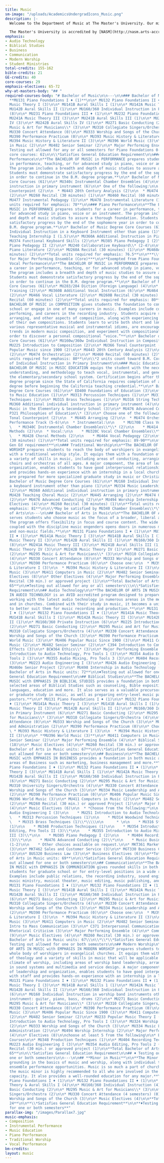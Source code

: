 ```yaml
---
title: Music
sm-image: "/uploads/AcademicsUndergradIcons_Music.png"
description: |-
  Welcome to the Department of Music at The Master's University. Our mission is to inspire students toward excellence in every way for the Master, and we think we have a place for you!

  The Master's University is accredited by [NASM](http://nasm.arts-accredit.org/), the National Association of Schools of Music. With 2 degrees and 14 emphases, our department is large enough to provide performance opportunities in state-of-the-art facilities and small enough to grant individual attention and a variety of experiences. Our Senior Bachelor of Music students recently scored in the 97th percentile in 2016 in the national standardized test (Education Testing Service, Princeton). Come find out how you can be a part of the music happening at TMU!
emphasis:
- Audio Technology
- Biblical Studies
- Business
- Communication
- Modern Worship
- Student Ministries
total-credits: 155-162
bible-credits: 21
GE-credits: 40
core-courses: 29
emphasis-electives: 65-72
why-at-masters-body: "## "
required-courses-body: "# Bachelor of Music\n\n---\n\n### Bachelor of Music Core\n\n*
  **MU131 Piano Foundations I ♦ (1)**\n\n* MU132 Piano Foundations II ♦ (1)\n\n* MU141A
  Music Theory I (3)\n\n* MU141B Aural Skills I (1)\n\n* MU142A Music Theory II (3)\n\n*
  MU142B Aural Skills II (1)\n\n* MU160/360 Individual Instruction in Primary Instrument
  (8)\n\n* MU231 Piano Foundations III ♦ (1)\n\n* MU232 Piano Foundations IV ♦ (1)\n\n*
  MU241A Music Theory III (3)\n\n* MU241B Aural Skills III (1)\n\n* MU242A Music Theory
  IV (3)\n\n* MU242B Aural Skills IV (1)\n\n* MU271 Basic Conducting (2)\n\n* MU295
  Music & Art for Musicians\\* (3)\n\n* MU310 Collegiate Singers/Orchestra (4)\n\n*
  MU330 Concert Attendance (0)\n\n* MU333 Worship and Songs of the Church (3)\n\n*
  MU390 Performance Practicum (0)\n\n* MU393 Music History & Literature I (3)\n\n*
  MU394 Music History & Literature II (3)\n\n* MU396 World Music (3)\n\n* MU411 Computers
  in Music (2)\n\n* MU482 Senior Seminar (2)\n\n* Major Performing Ensemble (8)\n\n♦
  Testing out allowed for any or all semesters for Piano Foundations 0-4\\\nTotal
  core courses: 61\n\n\\*Satisfies General Education Requirement\n\n### Instrumental
  Performance\n\n**The BACHELOR OF MUSIC in PERFORMANCE prepares students for a career
  in performance, teaching, or for advanced study in piano, voice or an instrument.
  The program includes a breadth and depth of music studies to assure a thorough foundation.
  Students must demonstrate satisfactory progress by the end of the sophomore year
  in order to continue in the B.M. degree program.**\n\n* Bachelor of Music Degree
  Core Courses (61)\n\n* MU340c Instrumental Chamber Ensembles (4)\n\n* MU360 Additional
  instruction in primary instrument (6)\n\n* One of the following:\n\n  * MU366 Tonal
  Counterpoint (2)\n\n  * MU443 20th Century Analysis (2)\n\n  * MU474 Orchestration
  (2)\n\n* MU260 Recital (30 minutes) (1)\n\n* MU460 Recital (60 minutes) (2)\n\n*
  MU477 Instrumental Pedagogy (1)\n\n* MU478 Instrumental Literature (1)\n\n**Total
  units required for emphasis: 78**\n\n### Piano Performance\n\n**The BACHELOR OF
  MUSIC in PERFORMANCE prepares students for a career in performance, teaching, or
  for advanced study in piano, voice or an instrument. The program includes a breadth
  and depth of music studies to assure a thorough foundation. Students must demonstrate
  satisfactory progress by the end of the sophomore year in order to continue in the
  B.M. degree program.**\n\n* Bachelor of Music Degree Core Courses (61)\n\n* MU160
  Individual Instruction in a Keyboard Instrument other than piano (1)\n\n* MU356
  Teaching Internship I (1.5)\n\n* MU360A Additional Instruction in Piano (6)\n\n*
  MU374 Functional Keyboard Skills (2)\n\n* MU385 Piano Pedagogy I (2)\n\n* MU386
  Piano Pedagogy II (2)\n\n* MU240 Collaborative Keyboard\\* (2-4)\n\n* MU473 Advanced
  Piano Literature (2)\n\n* MU260A Recital (30 minutes) (1)\n\n* MU460A Recital (60
  minutes) (2)\n\n**Total units required for emphasis: 76.5**\n\n***\\*2-4 units count
  for Major Performing Ensemble (Core)***\n\n**Exempted from Piano Foundations**\n\n###
  Vocal Performance\n\n**The BACHELOR OF MUSIC in PERFORMANCE prepares students for
  a career in performance, teaching, or for advanced study in piano, voice or an instrument.
  The program includes a breadth and depth of music studies to assure a thorough foundation.
  Students must demonstrate satisfactory progress by the end of the sophomore year
  in order to continue in the B.M. degree program.**\n\n* Bachelor of Music Degree
  Core Courses (61)\n\n* MU283/284 Diction (Foreign Language) (4)\n\n* MU341 Stage
  Training (2)\n\n* MU360B Additional Vocal Instruction (6)\n\n* MU464 Vocal Pedagogy
  (2)\n\n* MU466 Vocal Literature (2)\n\n* MU260B Recital (30 minutes) (1)\n\n* MU460B
  Recital (60 minutes) (2)\n\n**Total units required for emphasis: 80**\n\n### Composition\n\n**The
  BACHELOR OF MUSIC in COMPOSITION gives students the foundation to continue in graduate
  school or engage in one of many careers in music. Examples include composing, teaching,
  performing, and careers in the recording industry. Students acquire skills in instrumentation,
  arranging, and other aspects of composition, along with experiencing performances
  of their own compositions. Students learn to write both short and long forms in
  various representative musical and instrumental idioms, are encouraged to explore
  trends in modern music composition, and experiment with compositional styles in
  order to discover a personal compositional “voice.”**\n\n* Bachelor of Music Degree
  Core Courses (61)\n\n* MU160w/360w Individual Instruction in Composition (6)\\*\n\n*
  MU225 Introduction to Composition (2)\n\n* MU366 Tonal Counterpoint (2)\n\n* MU406
  Popular Music since 1900 (2)\n\n* MU443 20th Century Analysis (2)\n\n* MU445 Arranging
  (2)\n\n* MU474 Orchestration (2)\n\n* MU460 Recital (60 minutes) (2)\n\n**Total
  units required for emphasis: 80**\n\n\\*2 units count toward B.M. Core requirement
  of Individual Instruction in Primary Instrument\n\n### Music Education\n\n**The
  BACHELOR OF MUSIC in MUSIC EDUCATION equips the student with the necessary skills,
  understanding, and methodology to teach vocal, instrumental, and general music in
  the elementary/secondary school system. Certification begins after this four-year
  degree program since the State of California requires completion of a bachelor’s
  degree before beginning the California teaching credential.**\n\n* Bachelor of Music
  Degree Core Courses (61)\n\n* ED400 Foundations of Education (3)\n\n* MU181 Introduction
  to Music Education (1)\n\n* MU313 Percussion Techniques (1)\n\n* MU314 Woodwind
  Techniques (1)\n\n* MU315 Brass Techniques (1)\n\n* MU316 String Techniques (1)\n\n*
  MU360 Additional individual instruction in primary instrument (4)\n\n* MU416 Teaching
  Music in the Elementary & Secondary School (3)\n\n* MU476 Advanced Conducting (2)\n\n*
  P321 Philosophies of Education\\* (3)\n\n* Choose one of the following:\n\n  * MU366
  Tonal Counterpoint (2)\n\n  * MU445 Arranging (2)\n\n  * MU474 Orchestration (2)\n\n*
  Performance Track (5-6)\n\n  * Instrumental:\n\n    * MU170B Class Voice (1)\n\n
  \   * MU340C Instrumental Chamber Ensembles\\*\\* (2)\n\n    * MU414 Instrumental
  Methods (2)\n\n  * Vocal:\n\n    * MU320C Vocal Chamber Ensembles\\*\\* (2)\n\n
  \   * MU428 Choral Methods (2)\n\n    * MU464 Vocal Pedagogy (2)\n\n* MU260 Recital
  (30 minutes) (1)\n\n**Total units required for emphasis: 89-90**\n\n**\\*Satisfies
  Gen Ed requirement**\n\n### Traditional Worship\n\n**The BACHELOR OF MUSIC in TRADITIONAL
  WORSHIP prepares students to reach the body of worshipers in evangelical churches
  with a traditional worship style. It equips them with a foundation of theology and
  a variety of skills in music, including areas of conducting, arranging and building
  choirs and orchestras of all ages. A major component, the area of leadership and
  organization, enables students to have good interpersonal relationships with staff
  and provides hands-on experience with an internship in a local church. Students
  are prepared for more specialized graduate study in music or Christian ministry.**\n\n*
  Bachelor of Music Degree Core Courses (61)\n\n* MU160 Individual Instruction in
  a keyboard instrument other than piano (1)\n\n* MU334 Music Leadership and Administration
  (2)\n\n* MU360 Additional individual instruction in primary instrument\\* (2)\n\n*
  MU428 Teaching Choral Music (2)\n\n* MU445 Arranging (2)\n\n* MU474 Orchestration
  (2)\n\n* MU476 Advanced Conducting (2)\n\n* MU494 Worship Internship (2)\n\n* Music
  Electives (4)\n\n* MU260 Recital (30 minutes) (1)\n\n**Total units required for
  emphasis: 81**\n\n\\*May be satisfied by MU340 Chamber Ensembles\\*\\*\n\n# Bachelor
  of Arts\n\n---\n\n## Bachelor of Arts in Music\n\n**The BACHELOR OF ARTS IN MUSIC
  serves students who choose music as the focus of a broader, liberal arts education.
  The program offers flexibility in focus and course content. The wide range of learning
  coupled with the discipline music engenders opens doors in numerous music-related
  and non-music fields.**\n\n* MU131 Piano Foundations I ♦ (1)\n\n* MU132 Piano Foundations
  II ♦ (1)\n\n* MU141A Music Theory I (3)\n\n* MU141B Aural Skills I (1)\n\n* MU142A
  Music Theory II (3)\n\n* MU142B Aural Skills II (1)\n\n* MU160/360 Individual Instruction
  (8)\n\n* MU241A Music Theory III (3)\n\n* MU241B Aural Skills III (1)\n\n* MU242A
  Music Theory IV (3)\n\n* MU242B Music Theory IV (1)\n\n* MU271 Basic Conducting
  (2)\n\n* MU295 Music & Art for Musicians\\* (3)\n\n* MU310 Collegiate Singers/Orchestra
  (4)\n\n* MU330 Concert Attendance (0)\n\n* MU333 Worship and Songs of the Church
  (3)\n\n* MU390 Performance Practicum (0)\n\n* Choose one:\n\n  * MU393 Music History
  & Literature I (3)\n\n  * MU394 Music History & Literature II (3)\n\n* MU396 World
  Music (3)\n\n* MU411 Computers in Music (2)\n\n* MU482 Senior Seminar (2)\n\n* Non-Music
  Electives (8)\n\n* Other Electives (4)\n\n* Major Performing Ensemble (4)\n\n* MU260
  Recital (30 min.) or approved project (1)\n\n**Total Bachelor of Arts in Music units:
  65**\n\n♦Testing out allowed for any or all semesters\\\n\\*Satisfies General Education
  Requirement\n\n## Audio Technology\n\n**The BACHELOR OF ARTS IN MUSIC with EMPHASIS
  IN AUDIO TECHNOLOGY is an AVID accredited program designed to prepare students for
  working with the latest audio technology in numerous arenas in the media industry
  and in churches. Combined with their study in music, it becomes a unique preparation
  to better suit them for music recording and production.**\n\n* MU131 Piano Foundations
  I ♦ (1)\n\n* MU132 Piano Foundations II ♦ (1)\n\n* MU141A Music Theory I (3)\n\n*
  MU141B Aural Skills I (1)\n\n* MU142A Music Theory II (3)\n\n* MU142B Aural Skills
  II (1)\n\n* MU160/360 Private Instruction (6)\n\n* MU225 Introduction to Composition
  (2)\n\n* MU271 Basic Conducting (2)\n\n* MU295 Music and Art for Musicians\\* (3)\n\n*
  MU310 Collegiate Singers/Orchestra (4)\n\n* MU330 Concert Attendance (0)\n\n* MU333
  Worship and Songs of the Church (3)\n\n* MU390 Performance Practicum (0)\n\n* MU396
  World Music (3)\n\n* MU406 Popular Music Since 1900 (3)\n\n* MU411 Computers in
  Music (2)\n\n* MU482 Senior Seminar (2)\n\n* C394 Introduction to Computer Visual
  Effects (3)\n\n* BCW364 Ethics\\* (3)\n\n* Major Performing Ensemble (4)\n\n* MU251
  Introduction to Audio Technology, Pro Tools 1 (3)\n\n* MU354 Audio Editing, Pro
  Tools 2 (3)\n\n* MU355 Audio Mixing, Pro Tools 3 (3)\n\n* MU404 Recording Techniques
  (3)\n\n* MU223 Audio Engineering I (3)\n\n* MU426 Audio Engineering II (3)\n\n*
  MU460e Senior Project (2)\n\n* MU498 Internship in Audio Technology (2)\n\n**Total
  Bachelor of Arts in Music units: 72**\n\n♦Testing out allowed for one or both semesters\n\n\\*Satisfies
  General Education Requirement\n\n## Biblical Studies\n\n**The BACHELOR OF ARTS IN
  MUSIC with EMPHASIS IN BIBLICAL STUDIES provides a foundation in both music and
  selected areas of Biblical Studies such as counseling, Bible exposition, missions,
  languages, education and more. It also serves as a valuable precursor to seminary
  or graduate study in music, as well as preparing entry-level music pastors and assistant
  pastors.**\n\n* MU131 Piano Foundations I ♦ (1)\n\n* MU132 Piano Foundations II
  ♦ (1)\n\n* MU141A Music Theory I (3)\n\n* MU141B Aural Skills I (1)\n\n* MU142A
  Music Theory II (3)\n\n* MU142B Aural Skills II (1)\n\n* MU160/360 Individual Instruction
  in Primary Instrument (6)\n\n* MU271 Basic Conducting (2)\n\n* MU295 Music & Art
  for Musicians\\* (3)\n\n* MU310 Collegiate Singers/Orchestra (4)\n\n* MU330 Concert
  Attendance (0)\n\n* MU333 Worship and Songs of the Church (3)\n\n* MU334 Music Leadership
  and Administration (2)\n\n* MU390 Performance Practicum (0)\n\n* Choose One:\n\n
  \ * MU393 Music History & Literature I (3)\n\n  * MU394 Music History & Literature
  II (3)\n\n\n* **MU396 World Music (3)**\n\n* MU411 Computers in Music (2)\n\n* MU482
  Senior Seminar (2)\n\n* Major Performing Ensemble (4)\n\n* Biblical Studies Electives
  (18)\n\n* Music Electives (4)\n\n* MU260 Recital (30 min.) or approved project (1)\n\n**Total
  Bachelor of Arts in Music units: 67**\n\n\\*Satisfies General Education Requirement\n\n♦Testing
  out allowed for one or both semesters\n\n## Business\n\n**The BACHELOR OF ARTS IN
  MUSIC with EMPHASIS IN BUSINESS provides a foundation in both music and selected
  areas of Business such as marketing, business management and more.**\n\n* MU131
  Piano Foundations I ♦ (1)\n\n* MU132 Piano Foundations II ♦ (1)\n\n* MU141A Music
  Theory I (3)\n\n* MU141B Aural Skills I (1)\n\n* MU142A Music Theory II (3)\n\n*
  MU142B Aural Skills II (1)\n\n* MU160/360 Individual Instruction in Primary Instrument
  (6)\n\n* MU271 Basic Conducting (2)\n\n* MU295 Music & Art for Musicians\\* (3)\n\n*
  MU310 University Singers/Orchestra (4)\n\n* MU330 Concert Attendance (0)\n\n* MU333
  Worship and Songs of the Church (3)\n\n* MU334 Music Leadership and Administration
  (2)\n\n* MU390 Performance Practicum (0)\n\n* MU406 Popular Music Since 1900 (3)\n\n*
  MU396 World Music (3)\n\n* MU411 Computers in Music (2)\n\n* MU482 Senior Seminar
  (2)\n\n* MU260 Recital (30 min.) or approved Project (1)\n\n* Major Performing Ensemble
  (4)\n\n* Music Electives (6)\n\n  * *Choose from the following:*\n\n    * MU223
  Audio Engineering I (3)\n\n    * MU251 Introduction to Audio Technology (3)\n\n
  \   * MU313 Percussion Techniques (1)\n\n    * MU314 Woodwind Techniques (1)\n\n
  \   * MU315 Brass Techniques (1)\\*\\\\\n\n      * \n\n    * MU316 String Techniques
  (1)\n\n    * MU348 Production Techniques (1)\n\n    * MU354 Introduction to Audio
  Editing, Pro Tools II (3)\\*\n\n    * MU355 Introduction to Audio Mixing, Pro Tools
  III (3)\\*\n\n    * MU385 Piano Pedagogy I (2)\n\n    * MU404 Recording Techniques
  (3)\\*\n\n    * MU476 Advanced Conducting (2)\\*\n\n    * Music Business Internship
  (1-2)\n\n    * Other choices available on request.\n\n* MKT361 Marketing Strategies
  (3)\n\n* MKT462 Sales and Customer Service (3)\n\n* MGT330 Business Communications
  (3)\n\n* BUS320 Business Law (3)\n\n* Business Electives (6)\n\n**Total Bachelor
  of Arts in Music units: 69**\n\n\\*Satisfies General Education Requirement\n\n♦Testing
  out allowed for one or both semesters\n\n## Communication\n\n**The BACHELOR OF ARTS
  IN MUSIC with EMPHASIS IN COMMUNICATION gives rounded skills in both areas to prepare
  students for graduate school or for entry-level positions in a wide range of vocations.
  Examples include public relations, the recording industry, sound engineering, church
  music ministry, musical theater, music editing, music publishing, and teaching.**\n\n*
  MU131 Piano Foundations I ♦ (1)\n\n* MU132 Piano Foundations II ♦ (1)\n\n* MU141A
  Music Theory I (3)\n\n* MU141B Aural Skills I (1)\n\n* MU142A Music Theory II (3)\n\n*
  MU142B Aural Skills II (1)\n\n* MU160/360 Individual Instruction in Primary Instrument
  (6)\n\n* MU271 Basic Conducting (2)\n\n* MU295 Music & Art for Musicians\\* (3)\n\n*
  MU310 Collegiate Singers/Orchestra (4)\n\n* MU330 Concert Attendance (0)\n\n* MU333
  Worship and Songs of the Church (3)\n\n* MU334 Music Leadership and Administration
  (2)\n\n* MU390 Performance Practicum (0)\n\n* Choose one:\n\n  * MU393 Music History
  & Literature I (3)\n\n  * MU394 Music History & Literature II (3)\n\n* MU396 World
  Music (3)\n\n* MU411 Computers in Music (2)\n\n* MU482 Senior Seminar (2)\n\n* C211
  Intro to Mass Communication (3)\n\n* C371 Interpersonal Communication (3)\n\n* C472
  Rhetorical Criticism (3)\n\n* Major Performing Ensemble (4)\n\n* Communication Electives
  (9)\n\n* Music Electives (4)\n\n* MU260 Recital (30 min.) or approved project (1)\n\n\\*\\*Total
  Bachelor of Arts in Music units: 67\\\n\\*\\*\\*Satisfies General Education Requirement\n\n♦
  Testing out allowed for one or both semesters\n\n## Modern Worship\n\n**The BACHELOR
  OF ARTS IN MUSIC with EMPHASIS IN MODERN WORSHIP prepares students to reach the
  whole body of worshipers in evangelical churches. It equips them with a foundation
  of theology and a variety of skills in music that will be applicable to the ever-changing
  climate of worship, including areas of worship band leadership, arranging, training
  in sound systems and multimedia and service design. A major component, the area
  of leadership and organization, enables students to have good interpersonal relationships
  with staff and provides hands-on experience with an internship in a local church.**\n\n*
  MU131 Piano Foundations I ♦ (1)\n\n* MU132 Piano Foundations II ♦ (1)\n\n* MU141A
  Music Theory I (3)\n\n* MU141B Aural Skills 1 (1)\n\n* MU142A Music Theory II (3)\n\n*
  MU142B Aural Skills II (1)\n\n* MU160/360 Individual Instruction in Primary Instrument
  (6)\n\n* MU160 Individual Instruction in worship band instruments other than primary
  instrument: guitar, piano, bass, drums (2)\n\n* MU271 Basic Conducting (2)\n\n*
  MU295 Music & Art for Musicians\\* (3)\n\n* MU310 Collegiate Singers/Orchestra (4)\n\n*
  MU330 Concert Attendance (0)\n\n* MU390 Performance Practicum (0)\n\n* MU396 World
  Music (3)\n\n* MU406 Popular Music Since 1900 (3)\n\n* MU411 Computers in Music
  (2)\n\n* MU482 Senior Seminar (2)\n\n* MU233 Popular Music Theory I (3)\n\n* MU251
  Introduction to Audio Technology, Pro Tools I (3)\n\n* MU324 Worship Band Leadership
  (2)\n\n* MU333 Worship and Songs of the Church (3)\n\n* MU334 Music Leadership and
  Administration (2)\n\n* MU494 Worship Internship (2)\n\n* Major Performing Ensemble
  (4)\n\n* Electives (8)\n\nchoose at least 5 from the following\n\n* Biblical Studies
  Courses\n\n* MU348 Production Techniques (1)\n\n* MU404 Recording Techniques (3)\n\n*
  MU223 Audio Engineering I (3)\n\n* MU354 Audio Editing, Pro Tools 2 (3)\n\n* MU260
  Recital (30 min.) or approved project (1)\n\n**Total Bachelor of Arts in Music units:
  65**\n\n\\*Satisfies General Education Requirement\n\n## ♦ Testing out allowed for
  one or both semesters\n\n---\n\n## **Minor in Music**\n\n**The Minor in Music offers
  grounding in the basics of music and worship, along with individual training and
  ensemble performance opportunities. Music is so much a part of church life that
  the music minor is highly recommended to all who are involved in the church in any
  capacity. It also provides a well-rounded education for any major.**\n\n* MU131
  Piano Foundations I ♦ (1)\n\n* MU132 Piano Foundations II ♦ (1)\n\n* MU141.1,2 Music
  Theory & Aural Skills I (4)\n\n* MU160/360 Individual Instruction (4)\n\n* MU271
  Basic Conducting (2)\n\n* MU295 Music & Art for Musicians\\* (3)\n\n* MU310 Collegiate
  Singers/Orchestra (2)\n\n* MU330 Concert Attendance (4 semesters) (0)\n\n* MU333
  Worship and Songs of the Church (3)\n\n* Music Electives (4)\n\n**Total units required:
  24**\n\n**\\*Satisfies General Education Requirement**\n\n**♦Testing out allowed
  for one or both semesters**"
parallax-img: "/images/Parallax7.jpg"
music-emphasis:
- Composition
- Instrumental Performance
- Music Education
- Piano Performance
- Traditional Worship
- Vocal Performance
bm-credits: 
layout: music
---
```


